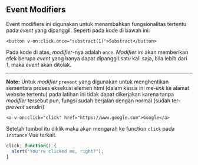 ## Event Modifiers

Event modifiers ini digunakan untuk menambahkan fungsionalitas tertentu pada _event_ yang dipanggil. Seperti pada kode di bawah ini:

`<button v-on:click.once="substract(1)">Substract</button>`

Pada kode di atas, _modifier_-nya adalah `once`. _Modifier_ ini akan memberikan efek berupa _event_ yang hanya dapat dipanggil satu kali saja, bila lebih dari 1, maka _event_ akan ditolak.

---

**Note:**
Untuk _modifier_ `prevent` yang digunakan untuk menghentikan sementara proses eksekusi elemen html (dalam kasus ini me-_link_ ke alamat website tertentu) pada latihan ini tidak dapat dikerjakan karena tanpa _modifier_ tersebut pun, fungsi sudah berjalan dengan normal (sudah ter-_prevent_ sendiri)

`<a v-on:click="click" href="https://www.google.com">Google</a>`

Setelah tombol itu diklik maka akan mengarah ke function `click` pada `instance` Vue terkait.

```js
click: function() {
  alert("You're clicked me, right?");
}
```
